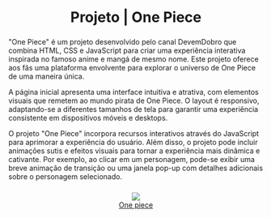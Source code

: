 <h1 align="center">Projeto | One Piece</h1>

###

<p>
  "One Piece" é um projeto desenvolvido pelo canal DevemDobro que combina HTML, CSS e JavaScript para criar uma experiência interativa inspirada no famoso anime e mangá de mesmo nome.
  Este projeto oferece aos fãs uma plataforma envolvente para explorar o universo de One Piece de uma maneira única.
</p>
<p>
  A página inicial apresenta uma interface intuitiva e atrativa, com elementos visuais que remetem ao mundo pirata de One Piece. 
  O layout é responsivo, adaptando-se a diferentes tamanhos de tela para garantir uma experiência consistente em dispositivos móveis e desktops.
</p>
<p>
  O projeto "One Piece" incorpora recursos interativos através do JavaScript para aprimorar a experiência do usuário. 
  Além disso, o projeto pode incluir animações sutis e efeitos visuais para tornar a experiência mais dinâmica e cativante. 
  Por exemplo, ao clicar em um personagem, pode-se exibir uma breve animação de transição ou uma janela pop-up com detalhes adicionais sobre o personagem selecionado.
</p>

###

<div align="center">
  <img src="https://github.com/jeffersonxbenetti/Projeto-One-piece/blob/main/assets/image/One-piece.png" />
</div>

<div align="center">
  <a href="https://jeffersonxbenetti.github.io/Projeto-One-piece/">One piece</a>
</div>
